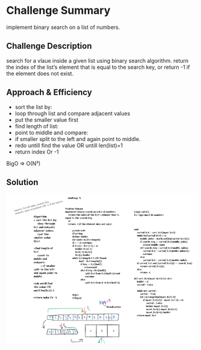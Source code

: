 # Challenge Summary
implement binary search on a list of numbers.

## Challenge Description
search for a vlaue inside a given list using binary search algorithm.
return the index of the list’s element that is equal to the search key,
or
return -1 if the element does not exist.

## Approach & Efficiency
-   sort the list by:
-   loop through list and compare adjacent values
-   put the smaller value first
-   find length of list:
-   point to middle and compare:
-   if smaller split to the left and again point to middle.
-   redo untill find the value OR untill len(list)=1
-   return index Or -1

BigO => O(N²)

## Solution
![img](../..//assets/array_binary_search.png)

